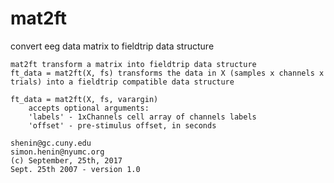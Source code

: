 # mat2ft
convert eeg data matrix to fieldtrip data structure

    mat2ft transform a matrix into fieldtrip data structure 
    ft_data = mat2ft(X, fs) transforms the data in X (samples x channels x
    trials) into a fieldtrip compatible data structure
    
    ft_data = mat2ft(X, fs, varargin)
        accepts optional arguments:
        'labels' - 1xChannels cell array of channels labels
        'offset' - pre-stimulus offset, in seconds
 
    shenin@gc.cuny.edu
    simon.henin@nyumc.org
    (c) September, 25th, 2017
    Sept. 25th 2007 - version 1.0
 

